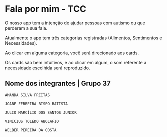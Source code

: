 # Fala por mim - TCC

O nosso app tem a intenção de ajudar pessoas com autismo ou que perderam a sua fala.

Atualmente o app tem três categorias registradas (Alimentos, Sentimentos e Necessidades).

Ao clicar em alguma categoria, você será direcionado aos cards.

Os cards são bem intuitivos, e ao clicar em algum, o som referente a necessidade escolhida será reproduzido.


## Nome dos integrantes | Grupo 37
```
AMANDA SILVA FREITAS 
```
```
JOABE FERREIRA BISPO BATISTA
```
```
JULIO MARCÍLIO DOS SANTOS JUNIOR
```
```
VINICIUS TOLEDO ABOLAFIO
```
```
WELBER PEREIRA DA COSTA
```
